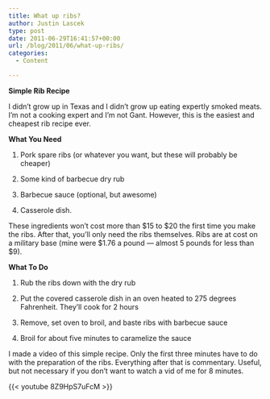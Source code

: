 ```yaml
---
title: What up ribs?
author: Justin Lascek
type: post
date: 2011-06-29T16:41:57+00:00
url: /blog/2011/06/what-up-ribs/
categories:
  - Content

---
```

**Simple Rib Recipe**
  
I didn&#8217;t grow up in Texas and I didn&#8217;t grow up eating expertly smoked meats. I&#8217;m not a cooking expert and I&#8217;m not Gant. However, this is the easiest and cheapest rib recipe ever.
  

  
**What You Need**
  
1. Pork spare ribs (or whatever you want, but these will probably be cheaper)
  
2. Some kind of barbecue dry rub
  
3. Barbecue sauce (optional, but awesome)
  
4. Casserole dish.
  
These ingredients won&#8217;t cost more than $15 to $20 the first time you make the ribs. After that, you&#8217;ll only need the ribs themselves. Ribs are at cost on a military base (mine were $1.76 a pound &#8212; almost 5 pounds for less than $9).
  

  
**What To Do**
  
1. Rub the ribs down with the dry rub
  
2. Put the covered casserole dish in an oven heated to 275 degrees Fahrenheit. They&#8217;ll cook for 2 hours
  
3. Remove, set oven to broil, and baste ribs with barbecue sauce
  
5. Broil for about five minutes to caramelize the sauce
  

  
I made a video of this simple recipe. Only the first three minutes have to do with the preparation of the ribs. Everything after that is commentary. Useful, but not necessary if you don&#8217;t want to watch a vid of me for 8 minutes.
  

  
{{< youtube 8Z9HpS7uFcM >}}
